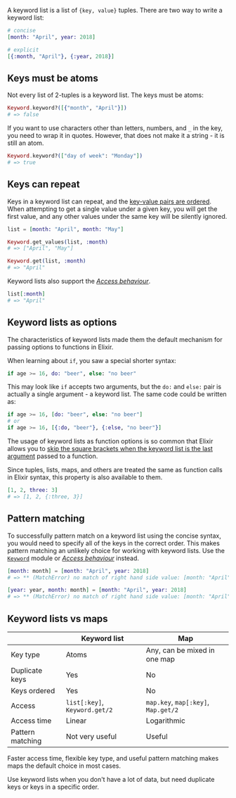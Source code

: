 A keyword list is a list of `{key, value}` tuples. There are two way to write a keyword list:

```elixir
# concise
[month: "April", year: 2018]

# explicit
[{:month, "April"}, {:year, 2018}]
```

## Keys must be atoms

Not every list of 2-tuples is a keyword list. The keys must be atoms:

```elixir
Keyword.keyword?([{"month", "April"}])
# => false
```

If you want to use characters other than letters, numbers, and `_` in the key, you need to wrap it in quotes. However, that does not make it a string - it is still an atom.

```elixir
Keyword.keyword?(["day of week": "Monday"])
# => true
```

## Keys can repeat

Keys in a keyword list can repeat, and the [key-value pairs are ordered][keyword-duplicate-keys-and-ordering]. When attempting to get a single value under a given key, you will get the first value, and any other values under the same key will be silently ignored.

```elixir
list = [month: "April", month: "May"]

Keyword.get_values(list, :month)
# => ["April", "May"]

Keyword.get(list, :month)
# => "April"
```

Keyword lists also support the [_Access behaviour_][access-behaviour].

```elixir
list[:month]
# => "April"
```

## Keyword lists as options

The characteristics of keyword lists made them the default mechanism for passing options to functions in Elixir.

When learning about `if`, you saw a special shorter syntax:

```elixir
if age >= 16, do: "beer", else: "no beer"
```

This may look like `if` accepts two arguments, but the `do:` and `else:` pair is actually a single argument - a keyword list. The same code could be written as:

```elixir
if age >= 16, [do: "beer", else: "no beer"]
# or
if age >= 16, [{:do, "beer"}, {:else, "no beer"}]
```

The usage of keyword lists as function options is so common that Elixir allows you to [skip the square brackets when the keyword list is the last argument][keyword-call-syntax] passed to a function.

Since tuples, lists, maps, and others are treated the same as function calls in Elixir syntax, this property is also available to them.

```elixir
[1, 2, three: 3]
# => [1, 2, {:three, 3}]
```

## Pattern matching

To successfully pattern match on a keyword list using the concise syntax, you would need to specify all of the keys in the correct order. This makes pattern matching an unlikely choice for working with keyword lists. Use the [`Keyword`][keyword] module or [_Access behaviour_][access-behaviour] instead.

```elixir
[month: month] = [month: "April", year: 2018]
# => ** (MatchError) no match of right hand side value: [month: "April", year: 2018]

[year: year, month: month] = [month: "April", year: 2018]
# => ** (MatchError) no match of right hand side value: [month: "April", year: 2018]
```

## Keyword lists vs maps

|                  | Keyword list                  | Map                                 |
| ---------------- | ----------------------------- | ----------------------------------- |
| Key type         | Atoms                         | Any, can be mixed in one map        |
| Duplicate keys   | Yes                           | No                                  |
| Keys ordered     | Yes                           | No                                  |
| Access           | `list[:key]`, `Keyword.get/2` | `map.key`, `map[:key]`, `Map.get/2` |
| Access time      | Linear                        | Logarithmic                         |
| Pattern matching | Not very useful               | Useful                              |

Faster access time, flexible key type, and useful pattern matching makes maps the default choice in most cases.

Use keyword lists when you don't have a lot of data, but need duplicate keys or keys in a specific order.

[keyword-duplicate-keys-and-ordering]: https://hexdocs.pm/elixir/Keyword.html#module-duplicate-keys-and-ordering
[keyword]: https://hexdocs.pm/elixir/Keyword.html
[access-behaviour]: https://hexdocs.pm/elixir/Access.html
[keyword-call-syntax]: https://hexdocs.pm/elixir/Keyword.html#module-call-syntax
